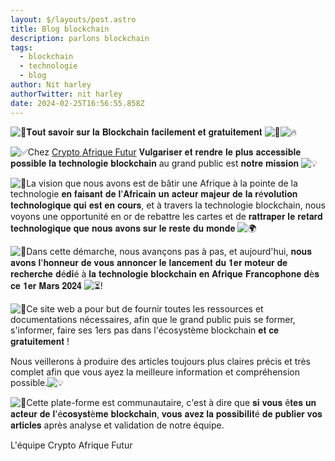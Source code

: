 ```yaml
---
layout: $/layouts/post.astro
title: Blog blockchain
description: parlons blockchain
tags:
  - blockchain
  - technologie
  - blog
author: Nit harley
authorTwitter: nit harley
date: 2024-02-25T16:56:55.858Z
---
```

<!--StartFragment-->

![🛑](https://static.xx.fbcdn.net/images/emoji.php/v9/t9b/1/16/1f6d1.png)𝐓𝐨𝐮𝐭 𝐬𝐚𝐯𝐨𝐢𝐫 𝐬𝐮𝐫 𝐥𝐚 𝐁𝐥𝐨𝐜𝐤𝐜𝐡𝐚𝐢𝐧 𝐟𝐚𝐜𝐢𝐥𝐞𝐦𝐞𝐧𝐭 𝐞𝐭 𝐠𝐫𝐚𝐭𝐮𝐢𝐭𝐞𝐦𝐞𝐧𝐭 ![🛑](https://static.xx.fbcdn.net/images/emoji.php/v9/t9b/1/16/1f6d1.png)![🔥](https://static.xx.fbcdn.net/images/emoji.php/v9/t50/1/16/1f525.png)

![✅](https://static.xx.fbcdn.net/images/emoji.php/v9/t33/1/16/2705.png)Chez [Crypto Afrique Futur](https://web.facebook.com/cryptoafriquefuturr?__cft__[0]=AZXtpOgHHIqJtFBXNGJkFLV88L2c6xcfxoBjN36o0h99YgF_m-e2pX39B3P6DRB3QjAj5Y-zd-4cYg3ZhgH-DiNeP8huvHsoGlxlblwYnui-h9PvzV_tC30CYsjrICe-fd4s-Fv8ZDGiZ6iI7wVmdDbXxPUpxtTbfnqMnmHFmRHNt8GmoBm3J9Rr2MN2R_BPnP0&__tn__=-]K-R) 𝐕𝐮𝐥𝐠𝐚𝐫𝐢𝐬𝐞𝐫 𝐞𝐭 𝐫𝐞𝐧𝐝𝐫𝐞 𝐥𝐞 𝐩𝐥𝐮𝐬 𝐚𝐜𝐜𝐞𝐬𝐬𝐢𝐛𝐥𝐞 𝐩𝐨𝐬𝐬𝐢𝐛𝐥𝐞 𝐥𝐚 𝐭𝐞𝐜𝐡𝐧𝐨𝐥𝐨𝐠𝐢𝐞 𝐛𝐥𝐨𝐜𝐤𝐜𝐡𝐚𝐢𝐧 au grand public est 𝐧𝐨𝐭𝐫𝐞 𝐦𝐢𝐬𝐬𝐢𝐨𝐧 ![💡](https://static.xx.fbcdn.net/images/emoji.php/v9/t3c/1/16/1f4a1.png)

![📌](https://static.xx.fbcdn.net/images/emoji.php/v9/tac/1/16/1f4cc.png)La vision que nous avons est de bâtir une Afrique à la pointe de la technologie 𝐞𝐧 𝐟𝐚𝐢𝐬𝐚𝐧𝐭 𝐝𝐞 𝐥'𝐀𝐟𝐫𝐢𝐜𝐚𝐢𝐧 𝐮𝐧 𝐚𝐜𝐭𝐞𝐮𝐫 [](<>)𝐦𝐚𝐣𝐞𝐮𝐫 𝐝𝐞 𝐥𝐚 𝐫é𝐯𝐨𝐥𝐮𝐭𝐢𝐨𝐧 𝐭𝐞𝐜𝐡𝐧𝐨𝐥𝐨𝐠𝐢𝐪𝐮𝐞 𝐪𝐮𝐢 𝐞𝐬𝐭 𝐞𝐧 𝐜𝐨𝐮𝐫𝐬, et à travers la technologie blockchain, nous voyons une opportunité en or de rebattre les cartes et de 𝐫𝐚𝐭𝐭𝐫𝐚𝐩𝐞𝐫 𝐥𝐞 𝐫𝐞𝐭𝐚𝐫𝐝 𝐭𝐞𝐜𝐡𝐧𝐨𝐥𝐨𝐠𝐢𝐪𝐮𝐞 𝐪𝐮𝐞 𝐧𝐨𝐮𝐬 𝐚𝐯𝐨𝐧𝐬 𝐬𝐮𝐫 𝐥𝐞 𝐫𝐞𝐬𝐭𝐞 𝐝𝐮 𝐦𝐨𝐧𝐝𝐞 ![🌍](https://static.xx.fbcdn.net/images/emoji.php/v9/t3f/1/16/1f30d.png)

![📌](https://static.xx.fbcdn.net/images/emoji.php/v9/tac/1/16/1f4cc.png)Dans cette démarche, nous avançons pas à pas, et aujourd'hui, 𝐧𝐨𝐮𝐬 𝐚𝐯𝐨𝐧𝐬 𝐥'𝐡𝐨𝐧𝐧𝐞𝐮𝐫 𝐝𝐞 𝐯𝐨𝐮𝐬 𝐚𝐧𝐧𝐨𝐧𝐜𝐞𝐫 𝐥𝐞 𝐥𝐚𝐧𝐜𝐞𝐦𝐞𝐧𝐭 𝐝𝐮 𝟏𝐞𝐫 𝐦𝐨𝐭𝐞𝐮𝐫 𝐝𝐞 𝐫𝐞𝐜𝐡𝐞𝐫𝐜𝐡𝐞 𝐝é𝐝𝐢é à 𝐥𝐚 𝐭𝐞𝐜𝐡𝐧𝐨𝐥𝐨𝐠𝐢𝐞 𝐛𝐥𝐨𝐜𝐤𝐜𝐡𝐚𝐢𝐧 𝐞𝐧 𝐀𝐟𝐫𝐢𝐪𝐮𝐞 𝐅𝐫𝐚𝐧𝐜𝐨𝐩𝐡𝐨𝐧𝐞 𝐝è𝐬 𝐜𝐞 𝟏𝐞𝐫 𝐌𝐚𝐫𝐬 𝟐𝟎𝟐𝟒 ![⏳](https://static.xx.fbcdn.net/images/emoji.php/v9/tb7/1/16/23f3.png)!

![📌](https://static.xx.fbcdn.net/images/emoji.php/v9/tac/1/16/1f4cc.png)Ce site web a pour but de fournir toutes les ressources et documentations nécessaires, afin que le grand public puis se former, s'informer, faire ses 1ers pas dans l'écosystème blockchain 𝐞𝐭 𝐜𝐞 𝐠𝐫𝐚𝐭𝐮𝐢𝐭𝐞𝐦𝐞𝐧𝐭 !

Nous veillerons à produire des articles toujours plus claires précis et très complet afin que vous ayez la meilleure information et compréhension possible.![💡](https://static.xx.fbcdn.net/images/emoji.php/v9/t3c/1/16/1f4a1.png)

![🔰](https://static.xx.fbcdn.net/images/emoji.php/v9/t6a/1/16/1f530.png)Cette plate-forme est communautaire, c'est à dire que 𝐬𝐢 𝐯𝐨𝐮𝐬 ê𝐭𝐞𝐬 𝐮𝐧 𝐚𝐜𝐭𝐞𝐮𝐫 𝐝𝐞 𝐥'é𝐜𝐨𝐬𝐲𝐬𝐭è𝐦𝐞 𝐛𝐥𝐨𝐜𝐤𝐜𝐡𝐚𝐢𝐧, 𝐯𝐨𝐮𝐬 𝐚𝐯𝐞𝐳 𝐥𝐚 𝐩𝐨𝐬𝐬𝐢𝐛𝐢𝐥𝐢𝐭é 𝐝𝐞 𝐩𝐮𝐛𝐥𝐢𝐞𝐫 𝐯𝐨𝐬 𝐚𝐫𝐭𝐢𝐜𝐥𝐞𝐬 après analyse et validation de notre équipe.

L'équipe Crypto Afrique Futur

<!--EndFragment-->